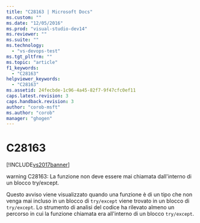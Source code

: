 ```yaml
---
title: "C28163 | Microsoft Docs"
ms.custom: ""
ms.date: "12/05/2016"
ms.prod: "visual-studio-dev14"
ms.reviewer: ""
ms.suite: ""
ms.technology: 
  - "vs-devops-test"
ms.tgt_pltfrm: ""
ms.topic: "article"
f1_keywords: 
  - "C28163"
helpviewer_keywords: 
  - "C28163"
ms.assetid: 24fecbde-1c96-4a45-82f7-9f47cfc0ef11
caps.latest.revision: 3
caps.handback.revision: 3
author: "corob-msft"
ms.author: "corob"
manager: "ghogen"
---
```

# C28163
[!INCLUDE[vs2017banner](../code-quality/includes/vs2017banner.md)]

warning C28163: La funzione non deve essere mai chiamata dall'interno di un blocco try\/except.  
  
 Questo avviso viene visualizzato quando una funzione è di un tipo che non venga mai incluso in un blocco di `try/except` viene trovato in un blocco di `try/except`.  Lo strumento di analisi del codice ha rilevato almeno un percorso in cui la funzione chiamata era all'interno di un blocco `try/except`.